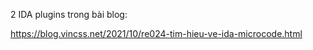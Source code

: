 2 IDA plugins trong bài blog:

https://blog.vincss.net/2021/10/re024-tim-hieu-ve-ida-microcode.html
